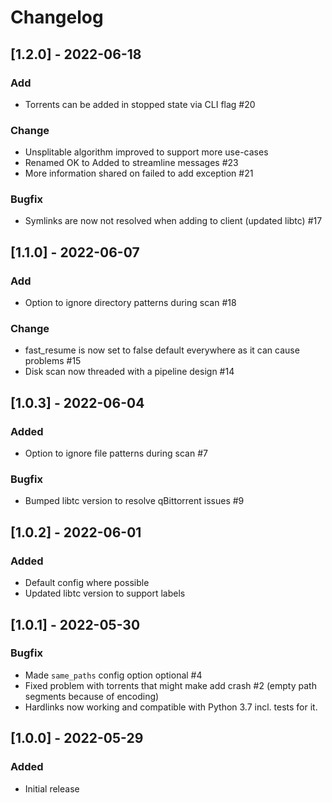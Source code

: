 # Changelog

## [1.2.0] - 2022-06-18

### Add

- Torrents can be added in stopped state via CLI flag #20

### Change

- Unsplitable algorithm improved to support more use-cases
- Renamed OK to Added to streamline messages #23
- More information shared on failed to add exception #21

### Bugfix

- Symlinks are now not resolved when adding to client (updated libtc) #17

## [1.1.0] - 2022-06-07
### Add

- Option to ignore directory patterns during scan #18

### Change

- fast_resume is now set to false default everywhere as it can cause problems #15
- Disk scan now threaded with a pipeline design #14

## [1.0.3] - 2022-06-04
### Added

- Option to ignore file patterns during scan #7

### Bugfix

- Bumped libtc version to resolve qBittorrent issues #9

## [1.0.2] - 2022-06-01
### Added

- Default config where possible
- Updated libtc version to support labels

## [1.0.1] - 2022-05-30
### Bugfix

- Made `same_paths` config option optional #4
- Fixed problem with torrents that might make add crash #2
  (empty path segments because of encoding)
- Hardlinks now working and compatible with Python 3.7 incl. tests for it.

## [1.0.0] - 2022-05-29
### Added

- Initial release
